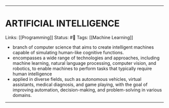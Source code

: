 ___
# ARTIFICIAL INTELLIGENCE
Links: [[Programming]]
Status: #🌱 
Tags: [[Machine Learning]] 

<!--- Created on: 2023.10.23, 20:39 --->

- branch of computer science that aims to create intelligent machines capable of simulating human-like cognitive functions.
- encompasses a wide range of technologies and approaches, including machine learning, natural language processing, computer vision, and robotics, to enable machines to perform tasks that typically require human intelligence
- applied in diverse fields, such as autonomous vehicles, virtual assistants, medical diagnosis, and game playing, with the goal of improving automation, decision-making, and problem-solving in various domains.
___
